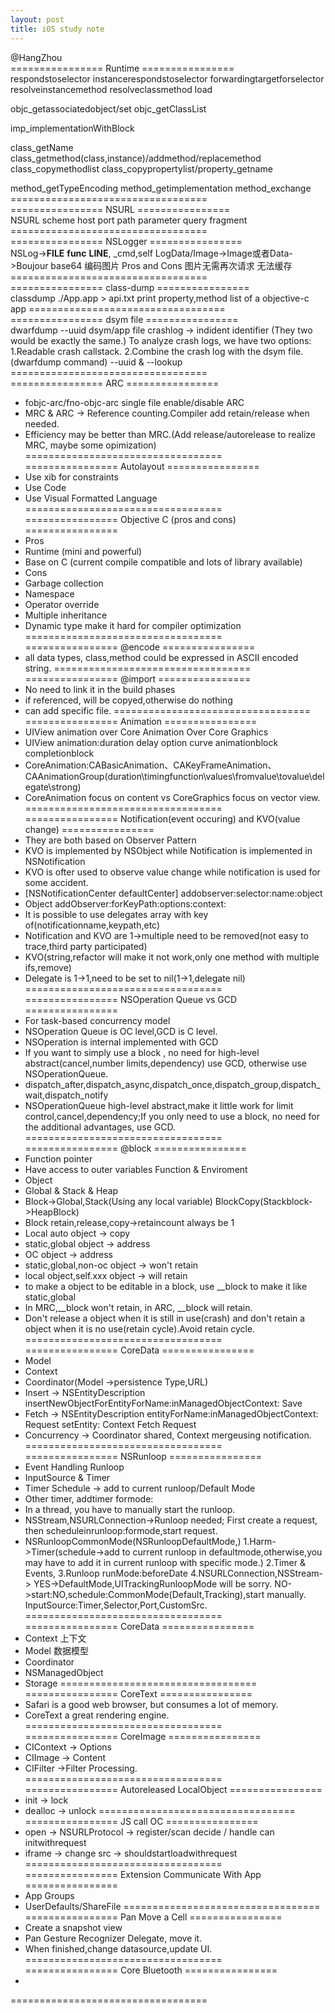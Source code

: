 ```yaml
---
layout: post
title: iOS study note
---
```


@HangZhou
<br>
================ Runtime ================<br>
respondstoselector
instancerespondstoselector
forwardingtargetforselector
resolveinstancemethod
resolveclassmethod
load

objc_getassociatedobject/set
objc_getClassList

imp_implementationWithBlock

class_getName
class_getmethod(class,instance)/addmethod/replacemethod
class_copymethodlist
class_copypropertylist/property_getname

method_getTypeEncoding
method_getimplementation
method_exchange
==================================<br>
================ NSURL ================<br>
NSURL
scheme
host
port
path
parameter
query
fragment
==================================<br>
================ NSLogger ================<br>
NSLog->__FILE__ __func__ __LINE__, _cmd,self
LogData/Image->Image或者Data->Boujour
base64 编码图片 Pros and Cons
图片无需再次请求
无法缓存
==================================<br>
================ class-dump ================<br>
classdump ./App.app > api.txt
print property,method list of a objective-c app
==================================<br>
================ dsym file  ================<br>
dwarfdump --uuid dsym/app file <get a uuid>
crashlog -> indident identifier (They two would be exactly the same.)
To analyze crash logs, we have two options:
1.Readable crash callstack.
2.Combine the crash log with the dsym file.(dwarfdump command)
--uuid & --lookup
==================================<br>
================ ARC  ================<br>
- fobjc-arc/fno-objc-arc single file enable/disable ARC
- MRC & ARC -> Reference counting.Compiler add retain/release when needed.
- Efficiency may be better than MRC.(Add release/autorelease to realize MRC, maybe some opimization)
==================================<br>
================ Autolayout  ================<br>
- Use xib for constraints
- Use Code <NSLayoutConstraint>
- Use Visual Formatted Language
==================================<br>
================ Objective C (pros and cons)  ================<br>
- Pros
- Runtime (mini and powerful)
- Base on C (current compile compatible and lots of library available)
- Cons
- Garbage collection
- Namespace
- Operator override
- Multiple inheritance
- Dynamic type make it hard for compiler optimization
==================================<br>
================ @encode  ================<br>
- all data types, class,method could be expressed in ASCII encoded string.
==================================<br>
================ @import  ================<br>
- No need to link it in the build phases
- if referenced, will be copyed,otherwise do nothing
- can add specific file.
==================================<br>
================ Animation  ================<br>
- UIView animation over Core Animation Over Core Graphics
- UIView animation:duration delay option curve animationblock completionblock
- CoreAnimation:CABasicAnimation、CAKeyFrameAnimation、CAAnimationGroup(duration\timingfunction\values\fromvalue\tovalue\delegate\strong)
- CoreAnimation focus on content vs CoreGraphics focus on vector view.
==================================<br>
================ Notification(event occuring) and KVO(value change)  ================<br>
- They are both based on Observer Pattern
- KVO is implemented by NSObject while Notification is implemented in NSNotification
- KVO is ofter used to observe value change while notification is used for some accident.
- [NSNotificationCenter defaultCenter] addobserver:selector:name:object
- Object addObserver:forKeyPath:options:context:
- It is possible to use delegates array with key of(notificationname,keypath,etc)
- Notification and KVO are 1->multiple need to be removed(not easy to trace,third party participated)
- KVO(string,refactor will make it not work,only one method with multiple ifs,remove)
- Delegate is 1->1,need to be set to nil(1->1,delegate nil)
==================================<br>
================ NSOperation Queue vs GCD  ================<br>
- For task-based concurrency model
- NSOperation Queue is OC level,GCD is C level.
- NSOperation is internal implemented with GCD
- If you want to simply use a block , no need for high-level abstract(cancel,number limits,dependency) use GCD, otherwise use NSOperationQueue.
- dispatch_after,dispatch_async,dispatch_once,dispatch_group,dispatch_wait,dispatch_notify
- NSOperationQueue high-level abstract,make it little work for limit control,cancel,dependency;If you only need to use a block, no need for the additional advantages, use GCD.
==================================<br>
================ @block  ================<br>
- Function pointer
- Have access to outer variables Function & Enviroment
- Object
- Global & Stack & Heap
- Block->Global,Stack(Using any local variable) BlockCopy(Stackblock->HeapBlock)
- Block retain,release,copy->retaincount always be 1
- Local auto object -> copy
- static,global object -> address
- OC object -> address
- static,global,non-oc object -> won't retain
- local object,self.xxx object -> will retain
- to make a object to be editable in a block, use __block to make it like static,global
- In MRC,__block won't retain, in ARC, __block will retain.
- Don't release a object when it is still in use(crash) and don't retain a object when it is no use(retain cycle).Avoid retain cycle.
==================================<br>
================ CoreData  ================<br>
- Model
- Context
- Coordinator(Model ->persistence Type,URL)
- Insert -> NSEntityDescription insertNewObjectForEntityForName:inManagedObjectContext: Save
- Fetch -> NSEntityDescription entityForName:inManagedObjectContext: Request setEntity: Context Fetch Request
- Concurrency -> Coordinator shared, Context mergeusing notification.
==================================<br>
================ NSRunloop  ================<br>
- Event Handling Runloop
- InputSource & Timer
- Timer Schedule -> add to current runloop/Default Mode
- Other timer, addtimer formode:
- In a thread, you have to manually start the runloop.
- NSStream,NSURLConnection->Runloop needed; First create a request, then scheduleinrunloop:formode,start request.
- NSRunloopCommonMode(NSRunloopDefaultMode,) 
1.Harm->Timer(schedule->add to current runloop in defaultmode,otherwise,you may have to add it in current runloop with specific mode.)
2.Timer & Events, 
3.Runloop runMode:beforeDate
4.NSURLConnection,NSStream->
YES->DefaultMode,UITrackingRunloopMode will be sorry.
NO->start:NO,schedule:CommonMode(Default,Tracking),start manually.
InputSource:Timer,Selector,Port,CustomSrc.
==================================<br>
================ CoreData  ================<br>
- Context 上下文
- Model 数据模型
- Coordinator 
- NSManagedObject
- Storage
==================================<br>
================ CoreText  ================<br>
- Safari is a good web browser, but consumes a lot of memory.
- CoreText a great rendering engine.
==================================<br>
================ CoreImage  ================<br>
- CIContext -> Options
- CIImage -> Content
- CIFilter ->Filter Processing.
==================================<br>
================ Autoreleased LocalObject  ================<br>
- init -> lock
- dealloc -> unlock
==================================<br>
================ JS call OC  ================<br>
- open -> NSURLProtocol -> register/scan decide / handle can initwithrequest
- iframe -> change src -> shouldstartloadwithrequest
==================================<br>
================ Extension Communicate With App  ================<br>
- App Groups
- UserDefaults/ShareFile
==================================<br>
================ Pan Move a Cell  ================<br>
- Create a snapshot view
- Pan Gesture Recognizer Delegate, move it.
- When finished,change datasource,update UI.
==================================<br>
================ Core Bluetooth  ================<br>
- 
==================================<br>
